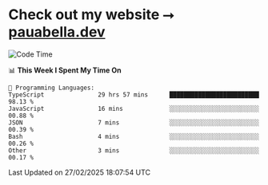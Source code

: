 # Check out my website ⭢ [pauabella.dev](https://pauabella.dev)

<!--START_SECTION:waka-->
![Code Time](http://img.shields.io/badge/Code%20Time-4%2C137%20hrs%2047%20mins-blue)

📊 **This Week I Spent My Time On** 

```text
💬 Programming Languages: 
TypeScript               29 hrs 57 mins      █████████████████████████   98.13 % 
JavaScript               16 mins             ░░░░░░░░░░░░░░░░░░░░░░░░░   00.88 % 
JSON                     7 mins              ░░░░░░░░░░░░░░░░░░░░░░░░░   00.39 % 
Bash                     4 mins              ░░░░░░░░░░░░░░░░░░░░░░░░░   00.26 % 
Other                    3 mins              ░░░░░░░░░░░░░░░░░░░░░░░░░   00.17 % 
```


 Last Updated on 27/02/2025 18:07:54 UTC
<!--END_SECTION:waka-->

